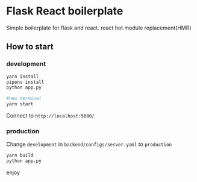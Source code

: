 # Flask React boilerplate

Simple boilerplate for flask and react. react hot module replacement(HMR)

## How to start

### development

```bash
yarn install
pipenv install
python app.py

#new terminal
yarn start
```

Connect to `http://localhost:5000/`

### production

Change `development` in `backend/configs/server.yaml` to `production`

```bash
yarn build
python app.py
```

enjoy
